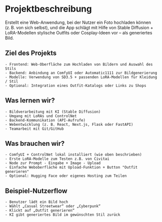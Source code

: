 # Projektbeschreibung

Erstellt eine Web-Anwendung, bei der Nutzer ein Foto hochladen können (z. B. von sich selbst), und die App schlägt mit Hilfe von Stable Diffusion + LoRA-Modellen stylische Outfits oder Cosplay-Ideen vor – als generiertes Bild.

## Ziel des Projekts

    - Frontend: Web-Oberfläche zum Hochladen von Bildern und Auswahl des Stils
    - Backend: Anbindung an ComfyUI oder Automatic1111 zur Bildgenerierung
    - Modelle: Verwendung von SD3.5 + passenden LoRA-Modellen für Kleidung / Stil
    - Optional: Integration eines Outfit-Katalogs oder Links zu Shops

## Was lernen wir?

    - Bildverarbeitung mit KI (Stable Diffusion)
    - Umgang mit LoRAs und ControlNet
    - Backend-Kommunikation (API-Aufrufe)
    - Webentwicklung (z. B. React, Next.js, Flask oder FastAPI)
    - Teamarbeit mit Git/GitHub

## Was brauchen wir?

    - ComfyUI + ControlNet lokal installiert (wie oben beschrieben)
    - Erste LoRA-Modelle zum Testen z.B. von Civitai
    - Node zur Prompt - Eingabe + Image - Upload
    - Einfache Weboberfläche mit Upload-Funktion + Button "Outfit generieren"
    - Optional: Hugging Face oder eigenes Hosting zum Teilen

## Beispiel-Nutzerflow

    - Benutzer lädt ein Bild hoch
    - Wählt „Casual Streetwear“ oder „Cyberpunk“
    - Klickt auf „Outfit generieren“
    - KI gibt generiertes Bild im gewünschten Stil zurück
